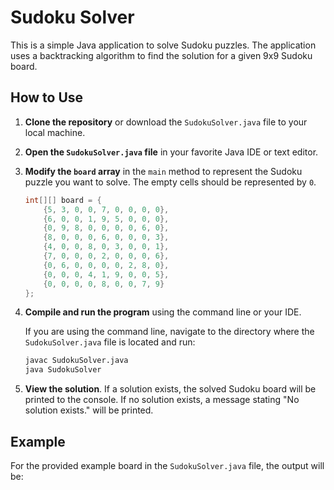 # Sudoku Solver

This is a simple Java application to solve Sudoku puzzles. The application uses a backtracking algorithm to find the solution for a given 9x9 Sudoku board.

## How to Use

1. **Clone the repository** or download the `SudokuSolver.java` file to your local machine.

2. **Open the `SudokuSolver.java` file** in your favorite Java IDE or text editor.

3. **Modify the `board` array** in the `main` method to represent the Sudoku puzzle you want to solve. The empty cells should be represented by `0`.

    ```java
    int[][] board = {
        {5, 3, 0, 0, 7, 0, 0, 0, 0},
        {6, 0, 0, 1, 9, 5, 0, 0, 0},
        {0, 9, 8, 0, 0, 0, 0, 6, 0},
        {8, 0, 0, 0, 6, 0, 0, 0, 3},
        {4, 0, 0, 8, 0, 3, 0, 0, 1},
        {7, 0, 0, 0, 2, 0, 0, 0, 6},
        {0, 6, 0, 0, 0, 0, 2, 8, 0},
        {0, 0, 0, 4, 1, 9, 0, 0, 5},
        {0, 0, 0, 0, 8, 0, 0, 7, 9}
    };
    ```

4. **Compile and run the program** using the command line or your IDE.

    If you are using the command line, navigate to the directory where the `SudokuSolver.java` file is located and run:

    ```sh
    javac SudokuSolver.java
    java SudokuSolver
    ```

5. **View the solution**. If a solution exists, the solved Sudoku board will be printed to the console. If no solution exists, a message stating "No solution exists." will be printed.

## Example

For the provided example board in the `SudokuSolver.java` file, the output will be:


